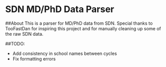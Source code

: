 # SDN MD/PhD Data Parser
##About
This is a parser for MD/PhD data from SDN. Special thanks to TooFastDan for inspiring this project and for manually cleaning up some of the raw SDN data.


##TODO:
 * Add consistency in school names between cycles
 * Fix formatting errors